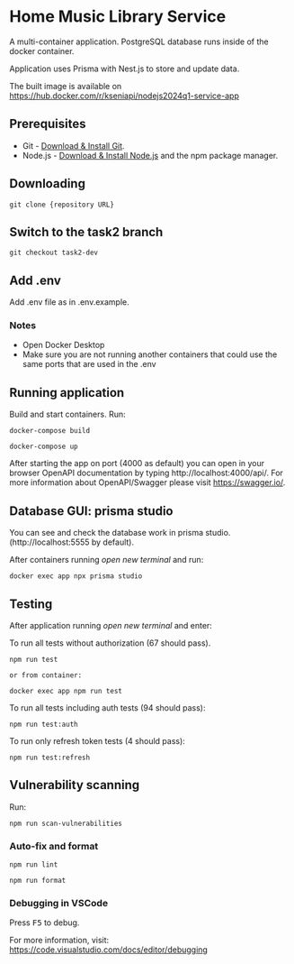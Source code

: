 # Home Music Library Service

A multi-container application. PostgreSQL database runs inside of the docker container.

Application uses Prisma with Nest.js to store and update data.

The built image is available on https://hub.docker.com/r/kseniapi/nodejs2024q1-service-app

## Prerequisites

- Git - [Download & Install Git](https://git-scm.com/downloads).
- Node.js - [Download & Install Node.js](https://nodejs.org/en/download/) and the npm package manager.

## Downloading

```
git clone {repository URL}
```

## Switch to the task2 branch

```
git checkout task2-dev
```

## Add .env

Add .env file as in .env.example.

### Notes

- Open Docker Desktop
- Make sure you are not running another containers that could use the same ports that are used in the .env

## Running application

Build and start containers. Run:

```
docker-compose build

docker-compose up
```

After starting the app on port (4000 as default) you can open
in your browser OpenAPI documentation by typing http://localhost:4000/api/.
For more information about OpenAPI/Swagger please visit https://swagger.io/.

## Database GUI: prisma studio

You can see and check the database work in prisma studio. (http://localhost:5555 by default).

After containers running _open new terminal_ and run:

```
docker exec app npx prisma studio

```

## Testing

After application running _open new terminal_ and enter:

To run all tests without authorization (67 should pass).

```
npm run test

or from container:

docker exec app npm run test
```

To run all tests including auth tests (94 should pass):

```
npm run test:auth
```

To run only refresh token tests (4 should pass):

```
npm run test:refresh
```

## Vulnerability scanning

Run:

```
npm run scan-vulnerabilities
```

### Auto-fix and format

```
npm run lint
```

```
npm run format
```

### Debugging in VSCode

Press <kbd>F5</kbd> to debug.

For more information, visit: https://code.visualstudio.com/docs/editor/debugging
